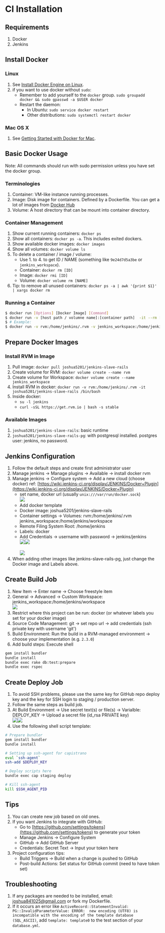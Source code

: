 # CI Installation

## Requirements
1. Docker
2. Jenkins

## Install Docker

### Linux
1. See [Install Docker Engine on Linux](https://docs.docker.com/engine/installation/linux/).
2. if you want to use docker without `sudo`:
    - Remember to add yourself to the `docker` group. `sudo groupadd docker && sudo gpasswd -a $USER docker`
    - Restart the daemon:
        - In Ubuntu: `sudo service docker restart`
        - Other distributions: `sudo systemctl restart docker`

### Mac OS X
1. See [Getting Started with Docker for Mac](https://docs.docker.com/docker-for-mac/).

## Basic Docker Usage

Note:  All commands should run with sudo permission unless you have set the docker group.
### Terminologies
1. Container: VM-like instance running processes.
2. Image: Disk image for containers. Defined by a Dockerfile. You can get a lot of images from [Docker Hub](https://hub.docker.com/)
3. Volume: A host directory that can be mount into container directory.

### Container Management
1. Show current running containers: `docker ps`
2. Show all containers: `docker ps -a`. This includes exited dockers.
3. Show available docker images: `docker images`
4. Show all volumes: `docker volume ls`
5. To delete a container / image / volume:
    - Use 1. to 4. to get ID / NAME (something like `9e24d7d5a3be` or `jenkins_workspace`).
    - Container: `docker rm [ID]`
    - Image: `docker rmi [ID]`
    - Volume: `docker volume rm [NAME]`
6. Tip: to remove all unused containers: `docker ps -a | awk '{print $1}' | xargs docker rm`

### Running a Container

```bash
$ docker run [Options] [Docker Image] [Command]
$ docker run -v [host path / volumne name]:[container path]  -it --rm [docker image] [command] 
$ # Example:
$ docker run -v rvm:/home/jenkins/.rvm -v jenkins_workspace:/home/jenkins/workspace -it --rm joshua5201/jenkins-slave-rails /bin/bash
```

## Prepare Docker Images
### Install RVM in Image

1. Pull image: `docker pull joshua5201/jenkins-slave-rails`
2. Create volume for RVM: `docker volume create --name rvm`
3. Create volume for Workspace: `docker volume create --name jenkins_workspace`
4. Install RVM in docker: `docker run -v rvm:/home/jenkins/.rvm -it joshua5201/jenkins-slave-rails /bin/bash`
5. Inside docker: 
    - `su -l jenkins`
    - `curl -sSL https://get.rvm.io | bash -s stable`

### Available Images
1. `joshua5201/jenkins-slave-rails`: basic runtime 
2. `joshua5201/jenkins-slave-rails-pg`: with postgresql installed. postgres user: jenkins, no password.

## Jenkins Configuration
1. Follow the default steps and create first administrator user
2. Manage jenkins -> Manage plugins -> Available -> install docker rvm
3. Manage jenkins -> Configure system -> Add a new cloud (choose docker) ref: [https://wiki.jenkins-ci.org/display/JENKINS/Docker+Plugin](https://wiki.jenkins-ci.org/display/JENKINS/Docker+Plugin)
    - set name, docker url (usually `unix:///var/run/docker.sock`)
<br><img src="Screenshots/cloud-config.png"><br>
    - Add docker template
    - Docker image: joshua5201/jenkins-slave-rails
    - Container settings -> Volumes: rvm:/home/jenkins/.rvm jenkins\_workspace:/home/jenkins/workspace
    - Remote Filing System Root: /home/jenkins
    - Labels: docker
    - Add Credentials -> username with password -> jenkins/jenkins
<br><img src="Screenshots/docker-config-1.png"><img src="Screenshots/docker-config-2.png"><br>
<br><img src="Screenshots/jenkins-credentials.png"><br>
4. When adding other images like jenkins-slave-rails-pg, just change the Docker image and Labels above.

## Create Build Job
1. New Item -> Enter name -> Choose freestyle item
2. General -> Advanced -> Custom Workspace:  jenkins\_workspace:/home/jenkins/workspace
<br><img src="Screenshots/custom-workspace.png"><br>
2. Restrict where this project can be run: docker (or whatever labels you set for your docker image)
3. Source Code Management: git -> set repo url -> add credentials (ssh private key with username 'git')
4. Build Environment: Run the build in a RVM-managed environment -> choose your implementation (e.g. `2.3.0`)
5. Add build steps: Execute shell 
``` bash
gem install bundler
bundle install
bundle exec rake db:test:prepare
bundle exec rspec
```

## Create Deploy Job
1. To avoid SSH problems, please use the same key for GitHub repo deploy key and the key for SSH login to staging / production server.
2. Follow the same steps as build job.
3. At Build Environment -> Use secret text(s) or file(s) -> Varialble: DEPLOY\_KEY -> Upload a secret file (id\_rsa PRIVATE key)
<br><img src="Screenshots/deploy-key.png"><img src="Screenshots/add-key-file.png"><br>
4. Use the following shell script template:

``` bash
# Prepare bundler
gem install bundler
bundle install

# Setting up ssh-agent for capistrano
eval `ssh-agent`
ssh-add $DEPLOY_KEY

# Deploy scripts here
bundle exec cap staging deploy

# Kill ssh-agent
kill $SSH_AGENT_PID
```

## Tips
1. You can create new job based on old ones.
2. If you want Jenkins to integrate with GitHub:
    - Go to [https://github.com/settings/tokens](https://github.com/settings/tokens) to generate your token
    - Manage Jenkins -> Configure System 
    - GitHub -> Add GitHub Server
    - Credentials: Secret Text -> Input your token here
3. Project configuration tips: 
    - Build Triggers -> Build when a change is pushed to GitHub
    - Post-build Actions: Set status for GitHub commit (need to have token set)

## Troubleshooting
1. If any packages are needed to be installed, email: joshua841025@gmail.com or fork my Dockerfile.
2. If it occurs an error like `ActiveRecord::StatementInvalid: PG::InvalidParameterValue: ERROR:  new encoding (UTF8) is incompatible with the encoding of the template database (SQL_ASCII)`, add `template: template0` to the test section of your `database.yml`.
